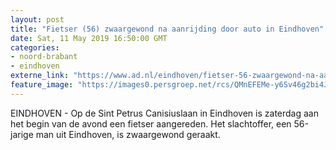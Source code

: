 ```yaml
---
layout: post
title: "Fietser (56) zwaargewond na aanrijding door auto in Eindhoven"
date: Sat, 11 May 2019 16:50:00 GMT
categories: 
- noord-brabant 
- eindhoven 
externe_link: "https://www.ad.nl/eindhoven/fietser-56-zwaargewond-na-aanrijding-door-auto-in-eindhoven~a1c2a3a4/"
feature_image: "https://images0.persgroep.net/rcs/QMnEFEMe-y6Sv46g2bi4JPg9FLc/diocontent/147993473/_fitwidth/400/?appId=21791a8992982cd8da851550a453bd7f&quality=0.7"
---
```


EINDHOVEN - Op de Sint Petrus Canisiuslaan in Eindhoven is zaterdag aan het begin van de avond een fietser aangereden. Het slachtoffer, een 56-jarige man uit Eindhoven, is zwaargewond geraakt.
